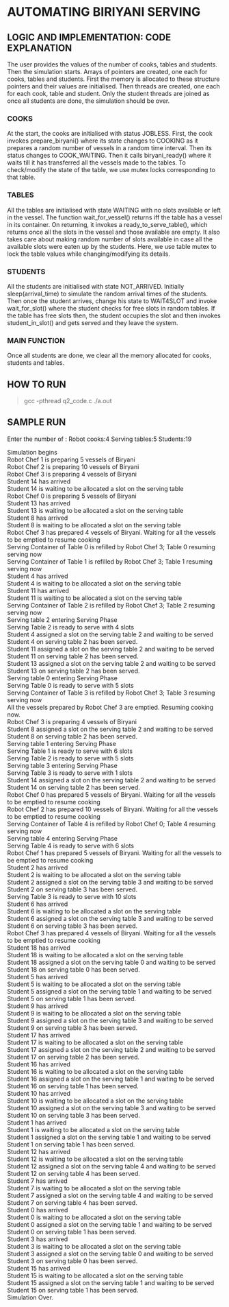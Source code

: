 # AUTOMATING BIRIYANI SERVING

## LOGIC AND IMPLEMENTATION: CODE EXPLANATION

The user provides the values of the number of cooks, tables and students. Then the simulation starts. Arrays of pointers are created, one each for cooks, tables and students. First the memory is allocated to these structure pointers and their values are initialised. Then threads are created, one each for each cook, table and student. Only the student threads are joined as once all students are done, the simulation should be over.

### COOKS

At the start, the cooks are initialised with status JOBLESS. First, the cook invokes prepare_biryani() where its state changes to COOKING as it prepares a random number of vessels in a random time interval. Then its status changes to COOK_WAITING. Then it calls biryani_ready() where it waits till it has transferred all the vessels made to the tables. To check/modify the state of the table, we use mutex locks corresponding to that table.

### TABLES

All the tables are initialised with state WAITING with no slots available or left in the vessel. The function wait_for_vessel() returns iff the table has a vessel in its container. On returning, it invokes a ready_to_serve_table(), which returns once all the slots in the vessel and those available are empty. It also takes care about making random number of slots available in case all the available slots were eaten up by the students. Here, we use table mutex to lock the table values while changing/modifying its details.

### STUDENTS

All the students are initialised with state NOT_ARRIVED. Initially sleep(arrival_time) to simulate the random arrival times of the students. Then once the student arrives, change his state to WAIT4SLOT and invoke wait_for_slot() where the student checks for free slots in random tables. If the table has free slots then, the student occupies the slot and then invokes student_in_slot() and gets served and they leave the system.

### MAIN FUNCTION

Once all students are done, we clear all the memory allocated for cooks, students and tables.

## HOW TO RUN

> gcc -pthread q2_code.c
> ./a.out

## SAMPLE RUN

 Enter the number of :
        Robot cooks:4
        Serving tables:5
        Students:19

 Simulation begins  
 Robot Chef 1 is preparing 5 vessels of Biryani  
 Robot Chef 2 is preparing 10 vessels of Biryani  
 Robot Chef 3 is preparing 4 vessels of Biryani  
 Student 14 has arrived  
 Student 14 is waiting to be allocated a slot on the serving table  
 Robot Chef 0 is preparing 5 vessels of Biryani  
 Student 13 has arrived  
 Student 13 is waiting to be allocated a slot on the serving table  
 Student 8 has arrived  
 Student 8 is waiting to be allocated a slot on the serving table  
 Robot Chef 3 has prepared 4 vessels of Biryani. Waiting for all the vessels to be emptied to resume cooking  
 Serving Container of Table 0 is refilled by Robot Chef 3; Table 0 resuming serving now  
 Serving Container of Table 1 is refilled by Robot Chef 3; Table 1 resuming serving now  
 Student 4 has arrived  
 Student 4 is waiting to be allocated a slot on the serving table  
 Student 11 has arrived  
 Student 11 is waiting to be allocated a slot on the serving table  
 Serving Container of Table 2 is refilled by Robot Chef 3; Table 2 resuming serving now  
 Serving table 2 entering Serving Phase  
 Serving Table 2 is ready to serve with 4 slots  
 Student 4 assigned a slot on the serving table 2 and waiting to be served  
 Student 4 on serving table 2 has been served.  
 Student 11 assigned a slot on the serving table 2 and waiting to be served  
 Student 11 on serving table 2 has been served.  
 Student 13 assigned a slot on the serving table 2 and waiting to be served  
 Student 13 on serving table 2 has been served.  
 Serving table 0 entering Serving Phase  
 Serving Table 0 is ready to serve with 5 slots  
 Serving Container of Table 3 is refilled by Robot Chef 3; Table 3 resuming serving now  
 All the vessels prepared by Robot Chef 3 are emptied. Resuming cooking now.  
 Robot Chef 3 is preparing 4 vessels of Biryani  
 Student 8 assigned a slot on the serving table 2 and waiting to be served  
 Student 8 on serving table 2 has been served.  
 Serving table 1 entering Serving Phase  
 Serving Table 1 is ready to serve with 6 slots  
 Serving Table 2 is ready to serve with 5 slots  
 Serving table 3 entering Serving Phase  
 Serving Table 3 is ready to serve with 1 slots  
 Student 14 assigned a slot on the serving table 2 and waiting to be served  
 Student 14 on serving table 2 has been served.  
 Robot Chef 0 has prepared 5 vessels of Biryani. Waiting for all the vessels to be emptied to resume cooking  
 Robot Chef 2 has prepared 10 vessels of Biryani. Waiting for all the vessels to be emptied to resume cooking  
 Serving Container of Table 4 is refilled by Robot Chef 0; Table 4 resuming serving now  
 Serving table 4 entering Serving Phase  
 Serving Table 4 is ready to serve with 6 slots  
 Robot Chef 1 has prepared 5 vessels of Biryani. Waiting for all the vessels to be emptied to resume cooking  
 Student 2 has arrived  
 Student 2 is waiting to be allocated a slot on the serving table  
 Student 2 assigned a slot on the serving table 3 and waiting to be served  
 Student 2 on serving table 3 has been served.  
 Serving Table 3 is ready to serve with 10 slots  
 Student 6 has arrived  
 Student 6 is waiting to be allocated a slot on the serving table  
 Student 6 assigned a slot on the serving table 3 and waiting to be served  
 Student 6 on serving table 3 has been served.  
 Robot Chef 3 has prepared 4 vessels of Biryani. Waiting for all the vessels to be emptied to resume cooking  
 Student 18 has arrived  
 Student 18 is waiting to be allocated a slot on the serving table  
 Student 18 assigned a slot on the serving table 0 and waiting to be served  
 Student 18 on serving table 0 has been served.  
 Student 5 has arrived  
 Student 5 is waiting to be allocated a slot on the serving table  
 Student 5 assigned a slot on the serving table 1 and waiting to be served  
 Student 5 on serving table 1 has been served.  
 Student 9 has arrived  
 Student 9 is waiting to be allocated a slot on the serving table  
 Student 9 assigned a slot on the serving table 3 and waiting to be served  
 Student 9 on serving table 3 has been served.  
 Student 17 has arrived  
 Student 17 is waiting to be allocated a slot on the serving table  
 Student 17 assigned a slot on the serving table 2 and waiting to be served  
 Student 17 on serving table 2 has been served.  
 Student 16 has arrived  
 Student 16 is waiting to be allocated a slot on the serving table  
 Student 16 assigned a slot on the serving table 1 and waiting to be served  
 Student 16 on serving table 1 has been served.  
 Student 10 has arrived  
 Student 10 is waiting to be allocated a slot on the serving table  
 Student 10 assigned a slot on the serving table 3 and waiting to be served  
 Student 10 on serving table 3 has been served.  
 Student 1 has arrived  
 Student 1 is waiting to be allocated a slot on the serving table  
 Student 1 assigned a slot on the serving table 1 and waiting to be served  
 Student 1 on serving table 1 has been served.  
 Student 12 has arrived  
 Student 12 is waiting to be allocated a slot on the serving table  
 Student 12 assigned a slot on the serving table 4 and waiting to be served  
 Student 12 on serving table 4 has been served.  
 Student 7 has arrived  
 Student 7 is waiting to be allocated a slot on the serving table  
 Student 7 assigned a slot on the serving table 4 and waiting to be served  
 Student 7 on serving table 4 has been served.  
 Student 0 has arrived  
 Student 0 is waiting to be allocated a slot on the serving table  
 Student 0 assigned a slot on the serving table 1 and waiting to be served  
 Student 0 on serving table 1 has been served.  
 Student 3 has arrived  
 Student 3 is waiting to be allocated a slot on the serving table  
 Student 3 assigned a slot on the serving table 0 and waiting to be served  
 Student 3 on serving table 0 has been served.  
 Student 15 has arrived  
 Student 15 is waiting to be allocated a slot on the serving table  
 Student 15 assigned a slot on the serving table 1 and waiting to be served  
 Student 15 on serving table 1 has been served.  
 Simulation Over.
